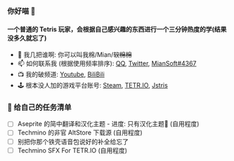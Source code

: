 <!-- <img align="right" src="https://tetrio-stream-overlay.vercel.app/user/miansoft"/> -->

### 你好喵 👋

#### 一个普通的 Tetris 玩家，会根据自己感兴趣的东西进行一个三分钟热度的学(结果没多久就忘了)

- 🤔 我几把谁啊: 你可以叫我棉/Mian/~~软棉棉~~
- 📫 如何联系我 (根据使用频率排序): [QQ](http://wpa.qq.com/msgrd?v=3&uin=1957392799), [Twitter](https://twitter.com/Mian_Soft), [MianSoft#4367](https://discord.com/app)
- 📺 我的破频道: [Youtube](https://www.youtube.com/@miansoft), [BiliBili](https://space.bilibili.com/168186825)
- 🕹️ 根本没人加的游戏平台账号: [Steam](https://steamcommunity.com/id/MianSoft/), [TETR.IO](https://ch.tetr.io/u/miansoft), [Jstris](https://jstris.jezevec10.com/u/MianSoft)

### 📝 给自己的任务清单

- [ ] Aseprite 的简中翻译和汉化主题 - 进度: 只有汉化主题🤣 (自用程度)
- [ ] Techmino 的非官 AltStore 下载源 (自用程度)
- [ ] 别把你那个铁壳语音包说好的补全给忘了
- [ ] Techmino SFX For TETR.IO (自用程度)
